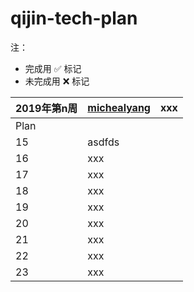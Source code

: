 # qijin-tech-plan

注：

* 完成用 ✅ 标记
* 未完成用 ❌ 标记

2019年第n周 | [michealyang](https://github.com/) | xxx
----- | ----- | -----
Plan |  |
15 | asdfds |
16 | xxx | 
17 | xxx | 
18 | xxx | 
19 | xxx | 
20 | xxx | 
21 | xxx | 
22 | xxx | 
23 | xxx | 
